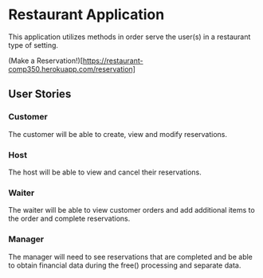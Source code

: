 # Restaurant Application

This application utilizes methods in order serve the user(s) in a restaurant type of setting.

(Make a Reservation!)[https://restaurant-comp350.herokuapp.com/reservation]

## User Stories

### Customer

The customer will be able to create, view and modify reservations.

### Host

The host will be able to view and cancel their reservations.

### Waiter

The waiter will be able to view customer orders and add additional items to the order and complete reservations.

### Manager

The manager will need to see reservations that are completed and be able to obtain financial data during the free() processing and separate data.


